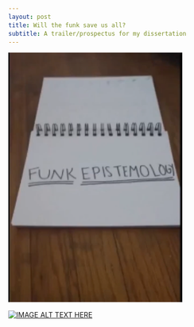 ```yaml
---
layout: post
title: Will the funk save us all?
subtitle: A trailer/prospectus for my dissertation
---
```


[![IMAGE ALT TEXT HERE](/img/funk.png)](https://youtu.be/XuXk5SHIrO8)

[![IMAGE ALT TEXT HERE](https://img.youtube.com/vi/XuXk5SHIrO8/0.jpg)](https://youtu.be/XuXk5SHIrO8)
